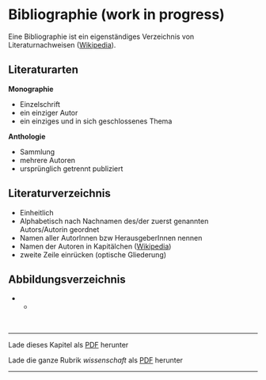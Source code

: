 # Bibliographie (work in progress)

Eine Bibliographie ist ein eigenständiges Verzeichnis von Literaturnachweisen ([Wikipedia](https://de.wikipedia.org/wiki/Bibliografie)).


## Literaturarten

**Monographie**
- Einzelschrift
- ein einziger Autor
- ein einziges und in sich geschlossenes Thema

**Anthologie**
- Sammlung
- mehrere Autoren
- ursprünglich getrennt publiziert


## Literaturverzeichnis

- Einheitlich
- Alphabetisch nach Nachnamen des/der zuerst genannten Autors/Autorin geordnet 
- Namen aller AutorInnen bzw HerausgeberInnen nennen
- Namen der Autoren in Kapitälchen ([Wikipedia](https://de.wikipedia.org/wiki/Kapit%C3%A4lchen))
- zweite Zeile einrücken (optische Gliederung)


## Abbildungsverzeichnis

  - -

<br/>

------

Lade dieses Kapitel als [PDF](http://kollektive-geographie-heidelberg.de/wissenschaft/bibliographie.pdf) herunter

Lade die ganze Rubrik *wissenschaft* als [PDF](http://kollektive-geographie-heidelberg.de/wissenschaft/wissenschaft.pdf) herunter

------
